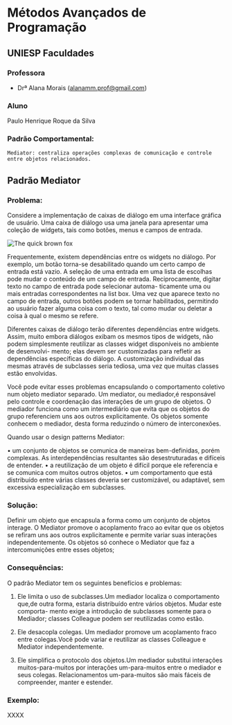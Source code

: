 # Métodos Avançados de Programação

## UNIESP Faculdades

### Professora

* Drª Alana Morais ([alanamm.prof@gmail.com](mailto:alanamm.prof@gmail.com))

### Aluno
Paulo Henrique Roque da Silva


### Padrão Comportamental: 
	Mediator: centraliza operações complexas de comunicação e controle entre objetos relacionados.
	

## Padrão Mediator

### Problema: 

Considere a implementação de caixas de diálogo em uma interface gráfica de usuário. Uma caixa de diálogo usa 
uma janela para apresentar uma coleção de widgets, tais como botões, menus e campos de entrada.
 
 ![The quick brown fox](https://user-images.githubusercontent.com/55522424/83318158-6a97e900-a208-11ea-9df5-755f4f67e9d1.png)
 
Frequentemente, existem dependências entre os widgets no diálogo. Por exemplo, um botão torna-se desabilitado quando um certo 
campo de entrada está vazio. A seleção de uma entrada em uma lista de escolhas pode mudar o conteúdo de um campo de entrada. Reciprocamente, digitar texto no campo de entrada pode selecionar automa- ticamente uma ou mais entradas correspondentes na 
list box. Uma vez que aparece texto no campo de entrada, outros botões podem se tornar habilitados, permitindo ao usuário fazer 
alguma coisa com o texto, tal como mudar ou deletar a coisa à qual o mesmo se refere.

Diferentes caixas de diálogo terão diferentes dependências entre widgets. Assim, muito embora diálogos exibam os mesmos 
tipos de widgets, não podem simplesmente reutilizar as classes widget disponíveis no ambiente de desenvolvi- mento; elas devem 
ser customizadas para refletir as dependências específicas do diálogo. A customização individual das mesmas através de subclasses 
seria tediosa, uma vez que muitas classes estão envolvidas.

Você pode evitar esses problemas encapsulando o comportamento coletivo num objeto mediator separado. Um mediator, 
ou mediador,é responsável pelo controle e coordenação das interações de um grupo de objetos. O mediador funciona como 
um intermediário que evita que os objetos do grupo referenciem uns aos outros explicitamente. Os objetos somente conhecem 
o mediador, desta forma reduzindo o número de interconexões.

Quando usar o design patterns Mediator:


• um conjunto de objetos se comunica de maneiras bem-definidas, porém complexas. As interdependências resultantes são desestruturadas e difíceis de entender.
• a reutilização de um objeto é difícil porque ele referencia e se comunica com muitos outros objetos.
• um comportamento que está distribuído entre várias classes deveria ser customizável, ou adaptável, sem excessiva especialização em subclasses.



### Solução: 


Definir um objeto que encapsula a forma como um conjunto de objetos interage. O Mediator promove o acoplamento fraco ao evitar que os objetos se refiram uns aos outros explicitamente e permite variar suas interações independentemente. Os objetos só conhece o Mediator que faz a intercomunições entre esses objetos;


### Consequências: 

O padrão Mediator tem os seguintes benefícios e problemas:

1. Ele limita o uso de subclasses.Um mediador localiza o comportamento que,de outra forma, estaria distribuído entre vários objetos. Mudar este comporta- mento exige a introdução de subclasses somente para o Mediador; classes Colleague podem ser reutilizadas como estão.

2. Ele desacopla colegas. Um mediador promove um acoplamento fraco entre colegas.Você pode variar e reutilizar as classes Colleague e Mediator independentemente.
3. Ele simplifica o protocolo dos objetos.Um mediador substitui interações muitos-para-muitos por interações um-para-muitos entre o mediador e seus colegas. Relacionamentos um-para-muitos são mais fáceis de compreender, manter e estender.



### Exemplo: 

XXXX
